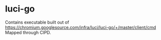 # luci-go

Contains executable built out of
https://chromium.googlesource.com/infra/luci/luci-go/+/master/client/cmd
Mapped through CIPD.
